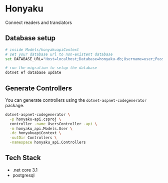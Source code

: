 # Honyaku

Connect readers and translators

## Database setup

```bash
# inside Models/honyakuapiContext
# set your database url to non-existent database
set DATABASE_URL="Host=localhost;Database=honyaku-db;Username=user;Password=pass"

# run the migration to setup the database
dotnet ef database update
```

## Generate Controllers

You can generate controllers using the `dotnet-aspnet-codegenerator` package.

```bash
dotnet-aspnet-codegenerator \
  -p honyaku-api.csproj \
  controller -name UsersController -api \
  -m honyaku_api.Models.User \
  -dc honyakuapiContext \
  -outDir Controllers \
  -namespace honyaku_api.Controllers
```

## Tech Stack

- .net core 3.1
- postgresql
